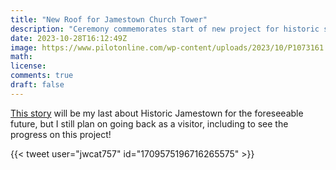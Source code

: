 ```yaml
---
title: "New Roof for Jamestown Church Tower"
description: "Ceremony commemorates start of new project for historic site."
date: 2023-10-28T16:12:49Z
image: https://www.pilotonline.com/wp-content/uploads/2023/10/P1073161.jpg?fit=1860%2C9999px&ssl=1
math: 
license: 
comments: true
draft: false
---
```


[This story](https://www.pilotonline.com/2023/10/06/dedication-gives-close-up-look-at-renovation-of-church-tower/) will be my last about Historic Jamestown for the foreseeable future, but I still plan on going back as a visitor, including to see the progress on this project!

{{< tweet user="jwcat757" id="1709575196716265575" >}}
